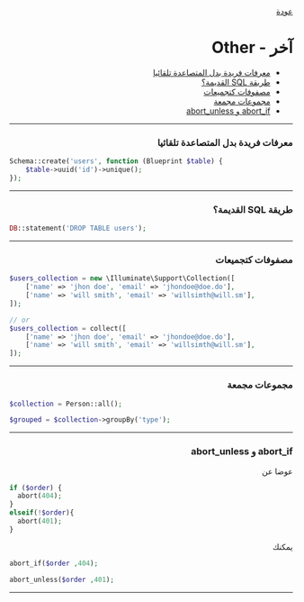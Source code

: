 <div dir="rtl">

[عودة](README.md)

# آخر - Other 

* [معرفات فريدة بدل المتصاعدة تلقائيا](#معرفات-فريدة-بدل-المتصاعدة-تلقائيا)
* [طريقة SQL القديمة؟](#طريقة-sql-القديمة؟)
* [مصفوفات كتجميعات](#مصفوفات-كتجميعات)
* [مجموعات مجمعة](#مجموعات-مجمعة)
* [abort_if و abort_unless](#abort_if-و-abort_unless)

-----------------------------------------------

### معرفات فريدة بدل المتصاعدة تلقائيا

<div dir="ltr">

```php 
Schema::create('users', function (Blueprint $table) {
    $table->uuid('id')->unique();
});
```

</div>

-----------------------------------------------


### طريقة SQL القديمة؟

<div dir="ltr">

```php 
DB::statement('DROP TABLE users');
```

</div>

-----------------------------------------------


### مصفوفات كتجميعات

<div dir="ltr">

```php 
$users_collection = new \Illuminate\Support\Collection([
	['name' => 'jhon doe', 'email' => 'jhondoe@doe.do'],
	['name' => 'will smith', 'email' => 'willsimth@will.sm'],
]);

// or 
$users_collection = collect([
	['name' => 'jhon doe', 'email' => 'jhondoe@doe.do'],
	['name' => 'will smith', 'email' => 'willsimth@will.sm'],
]);
```

</div>

-----------------------------------------------


### مجموعات مجمعة

<div dir="ltr">

```php 
$collection = Person::all();

$grouped = $collection->groupBy('type');
```

</div>

-----------------------------------------------



### abort_if و abort_unless
عوضا عن

<div dir="ltr">

```php 
if ($order) {
  abort(404);
}
elseif(!$order){
  abort(401);
}
```

</div>

يمكنك

<div dir="ltr">

```php 
abort_if($order ,404);

abort_unless($order ,401);
```

</div>

-----------------------------------------------

</div>